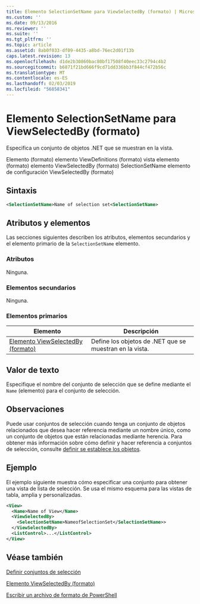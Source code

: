 ```yaml
---
title: Elemento SelectionSetName para ViewSelectedBy (formato) | Microsoft Docs
ms.custom: ''
ms.date: 09/13/2016
ms.reviewer: ''
ms.suite: ''
ms.tgt_pltfrm: ''
ms.topic: article
ms.assetid: 8ab0f033-df09-4435-a8bd-76ec2d01f13b
caps.latest.revision: 13
ms.openlocfilehash: d1de2b30860bac80bf17508f40eec33c2794c4b2
ms.sourcegitcommit: b6871f21bd666f9cd71dd336bb3f844cf472b56c
ms.translationtype: MT
ms.contentlocale: es-ES
ms.lasthandoff: 02/03/2019
ms.locfileid: "56858341"
---
```

# <a name="selectionsetname-element-for-viewselectedby-format"></a>Elemento SelectionSetName para ViewSelectedBy (formato)

Especifica un conjunto de objetos .NET que se muestran en la vista.

Elemento (formato) elemento ViewDefinitions (formato) vista elemento (formato) elemento ViewSelectedBy (formato) SelectionSetName elemento de configuración ViewSelectedBy (formato)

## <a name="syntax"></a>Sintaxis

```xml
<SelectionSetName>Name of selection set<SelectionSetName>
```

## <a name="attributes-and-elements"></a>Atributos y elementos

Las secciones siguientes describen los atributos, elementos secundarios y el elemento primario de la `SelectionSetName` elemento.

### <a name="attributes"></a>Atributos

Ninguna.

### <a name="child-elements"></a>Elementos secundarios

Ninguna.

### <a name="parent-elements"></a>Elementos primarios

|Elemento|Descripción|
|-------------|-----------------|
|[Elemento ViewSelectedBy (formato)](./viewselectedby-element-format.md)|Define los objetos de .NET que se muestran en la vista.|

## <a name="text-value"></a>Valor de texto

Especifique el nombre del conjunto de selección que se define mediante el `Name` (elemento) para el conjunto de selección.

## <a name="remarks"></a>Observaciones

Puede usar conjuntos de selección cuando tenga un conjunto de objetos relacionados que desea hacer referencia mediante un nombre único, como un conjunto de objetos que están relacionadas mediante herencia. Para obtener más información sobre cómo definir y hacer referencia a conjuntos de selección, consulte [definir se establece los objetos](./defining-selection-sets.md).

## <a name="example"></a>Ejemplo

El ejemplo siguiente muestra cómo especificar una conjunto para obtener una vista de lista de selección. Se usa el mismo esquema para las vistas de tabla, amplia y personalizadas.

```xml
<View>
  <Name>Name of View</Name>
  <ViewSelectedBy>
    <SelectionSetName>NameofSelectionSet</SelectionSetName>>
  </ViewSelectedBy>
  <ListControl>...</ListControl>
</View>
```

## <a name="see-also"></a>Véase también

[Definir conjuntos de selección](./defining-selection-sets.md)

[Elemento ViewSelectedBy (formato)](./viewselectedby-element-format.md)

[Escribir un archivo de formato de PowerShell](./writing-a-powershell-formatting-file.md)
